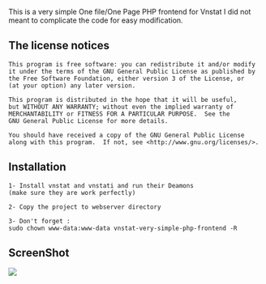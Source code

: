
This is a very simple One file/One Page PHP frontend for Vnstat
I did not meant to complicate the code for easy modification. 


##  **The license notices**

	This program is free software: you can redistribute it and/or modify
	it under the terms of the GNU General Public License as published by
	the Free Software Foundation, either version 3 of the License, or
	(at your option) any later version.

	This program is distributed in the hope that it will be useful,
	but WITHOUT ANY WARRANTY; without even the implied warranty of
	MERCHANTABILITY or FITNESS FOR A PARTICULAR PURPOSE.  See the
	GNU General Public License for more details.

	You should have received a copy of the GNU General Public License
	along with this program.  If not, see <http://www.gnu.org/licenses/>.

## **Installation**
	1- Install vnstat and vnstati and run their Deamons
	(make sure they are work perfectly)

	2- Copy the project to webserver directory

	3- Don't forget :
	sudo chown www-data:www-data vnstat-very-simple-php-frontend -R
    
## **ScreenShot**    

![]({{site.baseurl}}/https://raw.githubusercontent.com/iranianpatriot/vnstat-very-simple-php-frontend/master/Screenshot.jpg)
